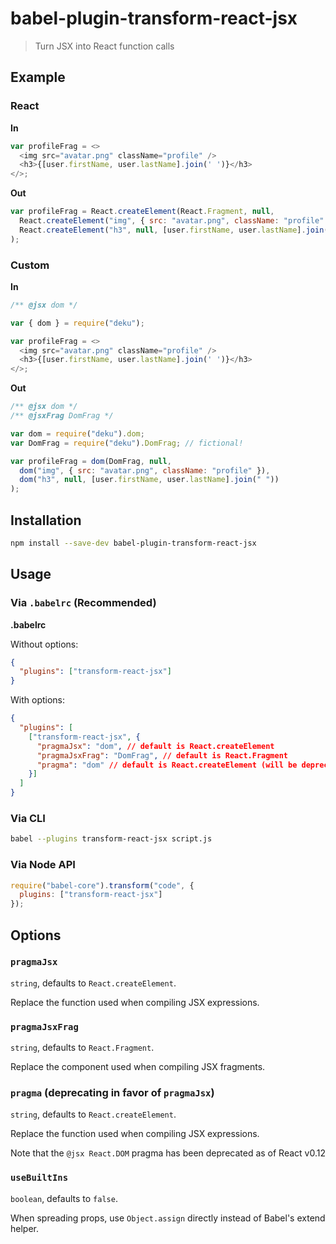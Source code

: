# babel-plugin-transform-react-jsx

> Turn JSX into React function calls

## Example

### React

**In**

```javascript
var profileFrag = <>
  <img src="avatar.png" className="profile" />
  <h3>{[user.firstName, user.lastName].join(' ')}</h3>
</>;
```

**Out**

```javascript
var profileFrag = React.createElement(React.Fragment, null,
  React.createElement("img", { src: "avatar.png", className: "profile" }),
  React.createElement("h3", null, [user.firstName, user.lastName].join(" "))
);
```

### Custom

**In**

```javascript
/** @jsx dom */

var { dom } = require("deku");

var profileFrag = <>
  <img src="avatar.png" className="profile" />
  <h3>{[user.firstName, user.lastName].join(' ')}</h3>
</>;
```

**Out**

```javascript
/** @jsx dom */
/** @jsxFrag DomFrag */

var dom = require("deku").dom;
var DomFrag = require("deku").DomFrag; // fictional!

var profileFrag = dom(DomFrag, null,
  dom("img", { src: "avatar.png", className: "profile" }),
  dom("h3", null, [user.firstName, user.lastName].join(" "))
);
```

## Installation

```sh
npm install --save-dev babel-plugin-transform-react-jsx
```

## Usage

### Via `.babelrc` (Recommended)

**.babelrc**

Without options:

```json
{
  "plugins": ["transform-react-jsx"]
}
```

With options:

```json
{
  "plugins": [
    ["transform-react-jsx", {
      "pragmaJsx": "dom", // default is React.createElement
      "pragmaJsxFrag": "DomFrag", // default is React.Fragment
      "pragma": "dom" // default is React.createElement (will be deprecated soon, please use the "pragmaJsx" flag instead)
    }]
  ]
}
```

### Via CLI

```sh
babel --plugins transform-react-jsx script.js
```

### Via Node API

```javascript
require("babel-core").transform("code", {
  plugins: ["transform-react-jsx"]
});
```

## Options

### `pragmaJsx`

`string`, defaults to `React.createElement`.

Replace the function used when compiling JSX expressions.

### `pragmaJsxFrag`

`string`, defaults to `React.Fragment`.

Replace the component used when compiling JSX fragments.

### `pragma` (deprecating in favor of `pragmaJsx`)

`string`, defaults to `React.createElement`.

Replace the function used when compiling JSX expressions.

Note that the `@jsx React.DOM` pragma has been deprecated as of React v0.12

### `useBuiltIns`

`boolean`, defaults to `false`.

When spreading props, use `Object.assign` directly instead of Babel's extend helper.
